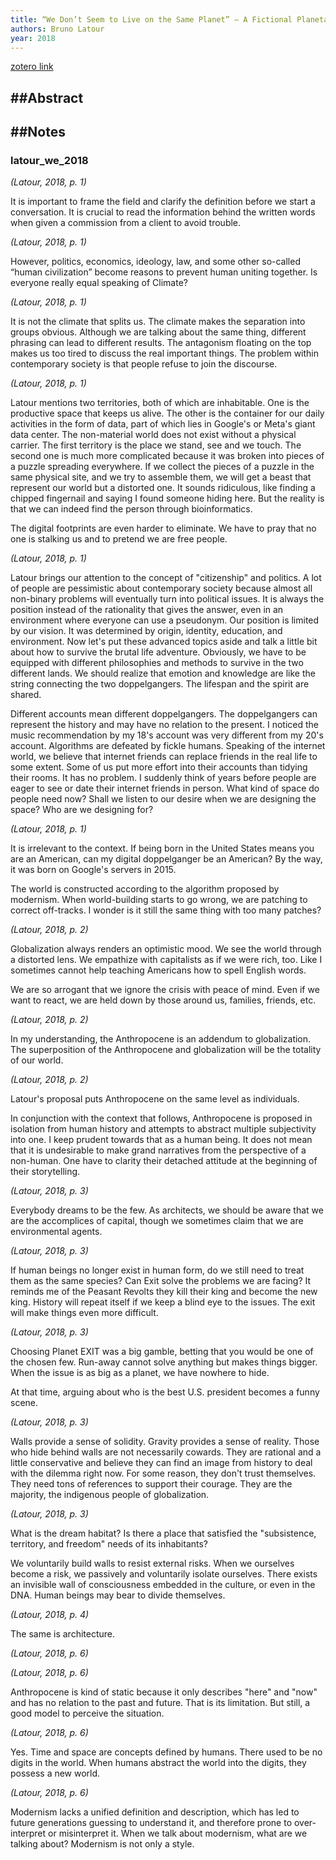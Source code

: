 ```yaml
---
title: “We Don’t Seem to Live on the Same Planet” – A Fictional Planetarium
authors: Bruno Latour
year: 2018
---
```


[zotero link]()

##Abstract
---



##Notes
---
<h3>latour_we_2018</h3> 

<i>(Latour, 2018, p. 1)</i> 

It is important to frame the field and clarify the definition before we start a conversation. It is crucial to read the information behind the written words when given a commission from a client to avoid trouble. 

<i>(Latour, 2018, p. 1)</i> 

However, politics, economics, ideology, law, and some other so-called “human civilization” become reasons to prevent human uniting together. Is everyone really equal speaking of Climate? 

<i>(Latour, 2018, p. 1)</i> 

It is not the climate that splits us. The climate makes the separation into groups obvious. Although we are talking about the same thing, different phrasing can lead to different results. The antagonism floating on the top makes us too tired to discuss the real important things. The problem within contemporary society is that people refuse to join the discourse. 

<i>(Latour, 2018, p. 1)</i> 

Latour mentions two territories, both of which are inhabitable. One is the productive space that keeps us alive. The other is the container for our daily activities in the form of data, part of which lies in Google's or Meta's giant data center. The non-material world does not exist without a physical carrier. The first territory is the place we stand, see and we touch. The second one is much more complicated because it was broken into pieces of a puzzle spreading everywhere. If we collect the pieces of a puzzle in the same physical site, and we try to assemble them, we will get a beast that represent our world but a distorted one. It sounds ridiculous, like finding a chipped fingernail and saying I found someone hiding here. But the reality is that we can indeed find the person through bioinformatics. 

The digital footprints are even harder to eliminate. We have to pray that no one is stalking us and to pretend we are free people. 

<i>(Latour, 2018, p. 1)</i> 

Latour brings our attention to the concept of "citizenship" and politics. A lot of people are pessimistic about contemporary society because almost all non-binary problems will eventually turn into political issues. It is always the position instead of the rationality that gives the answer, even in an environment where everyone can use a pseudonym. Our position is limited by our vision. It was determined by origin, identity, education, and environment. Now let's put these advanced topics aside and talk a little bit about how to survive the brutal life adventure. Obviously, we have to be equipped with different philosophies and methods to survive in the two different lands. We should realize that emotion and knowledge are like the string connecting the two doppelgangers. The lifespan and the spirit are shared.  

Different accounts mean different doppelgangers. The doppelgangers can represent the history and may have no relation to the present. I noticed the music recommendation by my 18's account was very different from my 20's account. Algorithms are defeated by fickle humans. Speaking of the internet world, we believe that internet friends can replace friends in the real life to some extent. Some of us put more effort into their accounts than tidying their rooms. It has no problem. I suddenly think of years before people are eager to see or date their internet friends in person. What kind of space do people need now? Shall we listen to our desire when we are designing the space? Who are we designing for? 

<i>(Latour, 2018, p. 1)</i> 

It is irrelevant to the context. If being born in the United States means you are an American, can my digital doppelganger be an American? By the way, it was born on Google's servers in 2015.  

The world is constructed according to the algorithm proposed by modernism. When world-building starts to go wrong, we are patching to correct off-tracks. I wonder is it still the same thing with too many patches? 

<i>(Latour, 2018, p. 2)</i> 

Globalization always renders an optimistic mood. We see the world through a distorted lens. We empathize with capitalists as if we were rich, too. Like I sometimes cannot help teaching Americans how to spell English words.  

We are so arrogant that we ignore the crisis with peace of mind. Even if we want to react, we are held down by those around us, families, friends, etc. 

<i>(Latour, 2018, p. 2)</i> 

In my understanding, the Anthropocene is an addendum to globalization. The superposition of the Anthropocene and globalization will be the totality of our world. 

<i>(Latour, 2018, p. 2)</i> 

Latour's proposal puts Anthropocene on the same level as individuals. 

In conjunction with the context that follows, Anthropocene is proposed in isolation from human history and attempts to abstract multiple subjectivity into one. I keep prudent towards that as a human being. It does not mean that it is undesirable to make grand narratives from the perspective of a non-human. One have to clarity their detached attitude at the beginning of their storytelling. 

<i>(Latour, 2018, p. 3)</i> 

Everybody dreams to be the few. As architects, we should be aware that we are the accomplices of capital, though we sometimes claim that we are environmental agents. 

<i>(Latour, 2018, p. 3)</i> 

If human beings no longer exist in human form, do we still need to treat them as the same species? Can Exit solve the problems we are facing? It reminds me of the Peasant Revolts they kill their king and become the new king. History will repeat itself if we keep a blind eye to the issues. The exit will make things even more difficult. 

<i>(Latour, 2018, p. 3)</i> 

Choosing Planet EXIT was a big gamble, betting that you would be one of the chosen few. Run-away cannot solve anything but makes things bigger. When the issue is as big as a planet, we have nowhere to hide. 

At that time, arguing about who is the best U.S. president becomes a funny scene. 

<i>(Latour, 2018, p. 3)</i> 

Walls provide a sense of solidity. Gravity provides a sense of reality. Those who hide behind walls are not necessarily cowards. They are rational and a little conservative and believe they can find an image from history to deal with the dilemma right now. For some reason, they don't trust themselves. They need tons of references to support their courage. They are the majority, the indigenous people of globalization. 

<i>(Latour, 2018, p. 3)</i> 

What is the dream habitat? Is there a place that satisfied the "subsistence, territory, and freedom" needs of its inhabitants? 

We voluntarily build walls to resist external risks. When we ourselves become a risk, we passively and voluntarily isolate ourselves. There exists an invisible wall of consciousness embedded in the culture, or even in the DNA. Human beings may bear to divide themselves. 

<i>(Latour, 2018, p. 4)</i> 

The same is architecture. 

<i>(Latour, 2018, p. 6)</i> 

<i>(Latour, 2018, p. 6)</i> 

Anthropocene is kind of static because it only describes "here" and "now" and has no relation to the past and future. That is its limitation. But still, a good model to perceive the situation. 

<i>(Latour, 2018, p. 6)</i> 

Yes. Time and space are concepts defined by humans. There used to be no digits in the world. When humans abstract the world into the digits, they possess a new world. 

<i>(Latour, 2018, p. 6)</i> 

Modernism lacks a unified definition and description, which has led to future generations guessing to understand it, and therefore prone to over-interpret or misinterpret it. When we talk about modernism, what are we talking about? Modernism is not only a style.